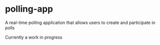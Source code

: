 # polling-app

A real-time polling application that allows users to create and participate in polls
 
Currently a work in progress
